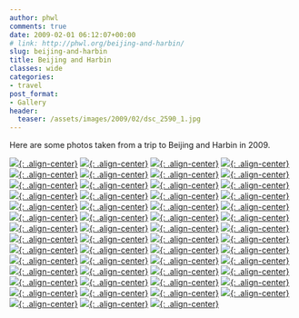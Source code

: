 ```yaml
---
author: phwl
comments: true
date: 2009-02-01 06:12:07+00:00
# link: http://phwl.org/beijing-and-harbin/
slug: beijing-and-harbin
title: Beijing and Harbin
classes: wide
categories:
- travel
post_format:
- Gallery
header:
  teaser: /assets/images/2009/02/dsc_2590_1.jpg
---
```


Here are some photos taken from a trip to Beijing and Harbin in 2009.

[![](/assets/images/2009/02/dsc_2590_1.jpg){: .align-center}](/assets/images/2009/02/dsc_2590_1.jpg)
[![](/assets/images/2009/02/dsc_2619_1.jpg){: .align-center}](/assets/images/2009/02/dsc_2619_1.jpg)
[![](/assets/images/2009/02/dsc_2636_1.jpg){: .align-center}](/assets/images/2009/02/dsc_2636_1.jpg)
[![](/assets/images/2009/02/dsc_2669_1.jpg){: .align-center}](/assets/images/2009/02/dsc_2669_1.jpg)
[![](/assets/images/2009/02/dsc_2698_1.jpg){: .align-center}](/assets/images/2009/02/dsc_2698_1.jpg)
[![](/assets/images/2009/02/dsc_2711_1.jpg){: .align-center}](/assets/images/2009/02/dsc_2711_1.jpg)
[![](/assets/images/2009/02/dsc_2729_1.jpg){: .align-center}](/assets/images/2009/02/dsc_2729_1.jpg)
[![](/assets/images/2009/02/dsc_2738_1.jpg){: .align-center}](/assets/images/2009/02/dsc_2738_1.jpg)
[![](/assets/images/2009/02/dsc_2740_1.jpg){: .align-center}](/assets/images/2009/02/dsc_2740_1.jpg)
[![](/assets/images/2009/02/dsc_2855_1.jpg){: .align-center}](/assets/images/2009/02/dsc_2855_1.jpg)
[![](/assets/images/2009/02/dsc_2861_1.jpg){: .align-center}](/assets/images/2009/02/dsc_2861_1.jpg)
[![](/assets/images/2009/02/dsc_2884_1.jpg){: .align-center}](/assets/images/2009/02/dsc_2884_1.jpg)
[![](/assets/images/2009/02/dsc_2893_1.jpg){: .align-center}](/assets/images/2009/02/dsc_2893_1.jpg)
[![](/assets/images/2009/02/dsc_2909_1.jpg){: .align-center}](/assets/images/2009/02/dsc_2909_1.jpg)
[![](/assets/images/2009/02/dsc_2912_1.jpg){: .align-center}](/assets/images/2009/02/dsc_2912_1.jpg)
[![](/assets/images/2009/02/dsc_2945_1.jpg){: .align-center}](/assets/images/2009/02/dsc_2945_1.jpg)
[![](/assets/images/2009/02/dsc_2949_1.jpg){: .align-center}](/assets/images/2009/02/dsc_2949_1.jpg)
[![](/assets/images/2009/02/dsc_2962_1.jpg){: .align-center}](/assets/images/2009/02/dsc_2962_1.jpg)
[![](/assets/images/2009/02/dsc_2972_1.jpg){: .align-center}](/assets/images/2009/02/dsc_2972_1.jpg)
[![](/assets/images/2009/02/dsc_2991_1.jpg){: .align-center}](/assets/images/2009/02/dsc_2991_1.jpg)
[![](/assets/images/2009/02/dsc_3041_1.jpg){: .align-center}](/assets/images/2009/02/dsc_3041_1.jpg)
[![](/assets/images/2009/02/dsc_3047_1.jpg){: .align-center}](/assets/images/2009/02/dsc_3047_1.jpg)
[![](/assets/images/2009/02/dsc_3056_1.jpg){: .align-center}](/assets/images/2009/02/dsc_3056_1.jpg)
[![](/assets/images/2009/02/dsc_3057_1.jpg){: .align-center}](/assets/images/2009/02/dsc_3057_1.jpg)
[![](/assets/images/2009/02/dsc_3079_1.jpg){: .align-center}](/assets/images/2009/02/dsc_3079_1.jpg)
[![](/assets/images/2009/02/dsc_3084_1.jpg){: .align-center}](/assets/images/2009/02/dsc_3084_1.jpg)
[![](/assets/images/2009/02/dsc_3123_1.jpg){: .align-center}](/assets/images/2009/02/dsc_3123_1.jpg)
[![](/assets/images/2009/02/dsc_3191_1.jpg){: .align-center}](/assets/images/2009/02/dsc_3191_1.jpg)
[![](/assets/images/2009/02/dsc_3209_1.jpg){: .align-center}](/assets/images/2009/02/dsc_3209_1.jpg)
[![](/assets/images/2009/02/dsc_3237_1.jpg){: .align-center}](/assets/images/2009/02/dsc_3237_1.jpg)
[![](/assets/images/2009/02/dsc_3259_1.jpg){: .align-center}](/assets/images/2009/02/dsc_3259_1.jpg)
[![](/assets/images/2009/02/dsc_3293_1.jpg){: .align-center}](/assets/images/2009/02/dsc_3293_1.jpg)
[![](/assets/images/2009/02/dsc_3298.jpg){: .align-center}](/assets/images/2009/02/dsc_3298.jpg)
[![](/assets/images/2009/02/dsc_3300_1.jpg){: .align-center}](/assets/images/2009/02/dsc_3300_1.jpg)
[![](/assets/images/2009/02/dsc_3302_1.jpg){: .align-center}](/assets/images/2009/02/dsc_3302_1.jpg)
[![](/assets/images/2009/02/dsc_3323_1.jpg){: .align-center}](/assets/images/2009/02/dsc_3323_1.jpg)
[![](/assets/images/2009/02/dsc_3345_1.jpg){: .align-center}](/assets/images/2009/02/dsc_3345_1.jpg)
[![](/assets/images/2009/02/dsc_335x_1.jpg){: .align-center}](/assets/images/2009/02/dsc_335x_1.jpg)
[![](/assets/images/2009/02/dsc_3362_1.jpg){: .align-center}](/assets/images/2009/02/dsc_3362_1.jpg)
[![](/assets/images/2009/02/dsc_3363_1.jpg){: .align-center}](/assets/images/2009/02/dsc_3363_1.jpg)
[![](/assets/images/2009/02/dsc_3392_1.jpg){: .align-center}](/assets/images/2009/02/dsc_3392_1.jpg)
[![](/assets/images/2009/02/dsc_3472_1.jpg){: .align-center}](/assets/images/2009/02/dsc_3472_1.jpg)
[![](/assets/images/2009/02/dsc_3496_1.jpg){: .align-center}](/assets/images/2009/02/dsc_3496_1.jpg)
[![](/assets/images/2009/02/dsc_3515_1.jpg){: .align-center}](/assets/images/2009/02/dsc_3515_1.jpg)
[![](/assets/images/2009/02/dsc_3523_1.jpg){: .align-center}](/assets/images/2009/02/dsc_3523_1.jpg)
[![](/assets/images/2009/02/dsc_3548_1.jpg){: .align-center}](/assets/images/2009/02/dsc_3548_1.jpg)
[![](/assets/images/2009/02/dsc_3563_1.jpg){: .align-center}](/assets/images/2009/02/dsc_3563_1.jpg)
[![](/assets/images/2009/02/dsc_3571_1.jpg){: .align-center}](/assets/images/2009/02/dsc_3571_1.jpg)
[![](/assets/images/2009/02/dsc_3592_1.jpg){: .align-center}](/assets/images/2009/02/dsc_3592_1.jpg)
[![](/assets/images/2009/02/dsc_3593_1.jpg){: .align-center}](/assets/images/2009/02/dsc_3593_1.jpg)
[![](/assets/images/2009/02/dsc_3620_1.jpg){: .align-center}](/assets/images/2009/02/dsc_3620_1.jpg)
[![](/assets/images/2009/02/dsc_3636_1.jpg){: .align-center}](/assets/images/2009/02/dsc_3636_1.jpg)
[![](/assets/images/2009/02/dsc_3648_1.jpg){: .align-center}](/assets/images/2009/02/dsc_3648_1.jpg)
[![](/assets/images/2009/02/p1030585_1.jpg){: .align-center}](/assets/images/2009/02/p1030585_1.jpg)
[![](/assets/images/2009/02/p1030649_1.jpg){: .align-center}](/assets/images/2009/02/p1030649_1.jpg)

